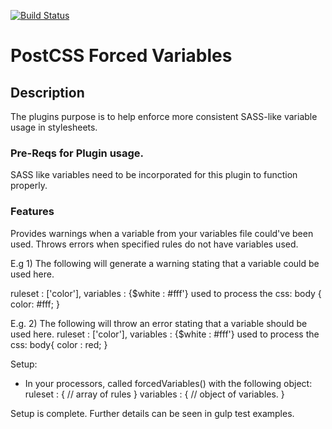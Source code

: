 [![Build Status](https://travis-ci.org/alekhrycaiko/postcss-suggest-variables.svg?branch=master)](https://travis-ci.org/alekhrycaiko/postcss-suggest-variables)

<h1> PostCSS Forced Variables </h1>

<h2> Description </h2>

The plugins purpose is to help enforce more consistent SASS-like variable usage in stylesheets.

<h3> Pre-Reqs for Plugin usage. </h3>
SASS like variables need to be incorporated for this plugin to function properly.

<h3> Features </h3>
Provides warnings when a variable from your variables file could've been used.
Throws errors when specified rules do not have variables used.

E.g 1) The following will generate a warning stating that a variable could be used here.

ruleset : ['color'], variables : {$white : #fff'} used to process the css:
body {
  color: #fff;
}

E.g. 2) The following will throw an error stating that a variable should be used here.
ruleset : ['color'], variables : {$white : #fff'} used to process the css:
body{
  color : red;
}

Setup:
- In your processors, called forcedVariables() with the following object:
ruleset : {
  // array of rules
}
variables : {
  // object of variables.
}

Setup is complete. Further details can be seen in gulp test examples.
